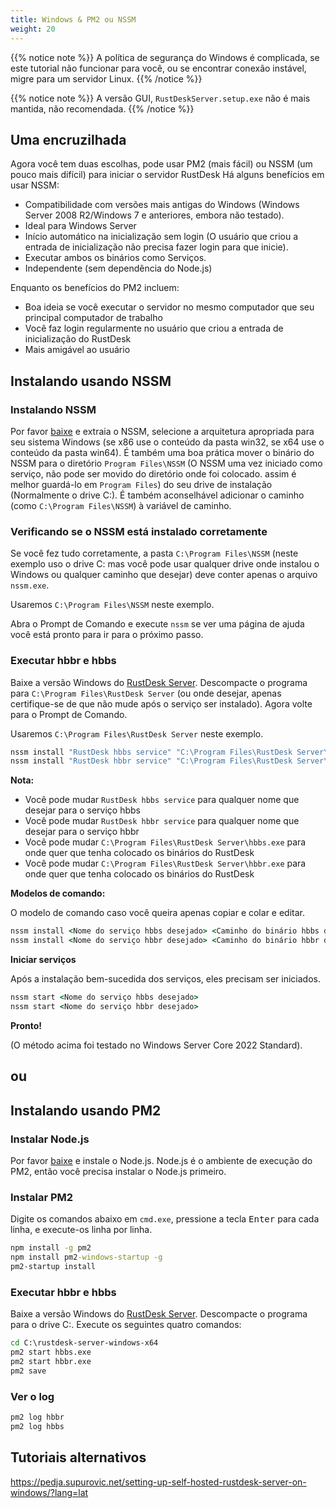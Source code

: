 ```yaml
---
title: Windows & PM2 ou NSSM
weight: 20
---
```


{{% notice note %}}
A política de segurança do Windows é complicada, se este tutorial não funcionar para você, ou se encontrar conexão instável, migre para um servidor Linux.
{{% /notice %}}

{{% notice note %}}
A versão GUI, `RustDeskServer.setup.exe` não é mais mantida, não recomendada.
{{% /notice %}}

## Uma encruzilhada
Agora você tem duas escolhas, pode usar PM2 (mais fácil) ou NSSM (um pouco mais difícil) para iniciar o servidor RustDesk
Há alguns benefícios em usar NSSM:
- Compatibilidade com versões mais antigas do Windows (Windows Server 2008 R2/Windows 7 e anteriores, embora não testado).
- Ideal para Windows Server
- Início automático na inicialização sem login (O usuário que criou a entrada de inicialização não precisa fazer login para que inicie).
- Executar ambos os binários como Serviços.
- Independente (sem dependência do Node.js)

Enquanto os benefícios do PM2 incluem:
- Boa ideia se você executar o servidor no mesmo computador que seu principal computador de trabalho
- Você faz login regularmente no usuário que criou a entrada de inicialização do RustDesk
- Mais amigável ao usuário

## Instalando usando NSSM

### Instalando NSSM
Por favor [baixe](https://github.com/dkxce/NSSM/releases/download/v2.25/NSSM_v2.25.zip) e extraia o NSSM, selecione a arquitetura apropriada para seu sistema Windows (se x86 use o conteúdo da pasta win32, se x64 use o conteúdo da pasta win64). É também uma boa prática mover o binário do NSSM para o diretório `Program Files\NSSM` (O NSSM uma vez iniciado como serviço, não pode ser movido do diretório onde foi colocado. assim é melhor guardá-lo em `Program Files`) do seu drive de instalação (Normalmente o drive C:).
É também aconselhável adicionar o caminho (como `C:\Program Files\NSSM`) à variável de caminho.

### Verificando se o NSSM está instalado corretamente
Se você fez tudo corretamente, a pasta `C:\Program Files\NSSM` (neste exemplo uso o drive C: mas você pode usar qualquer drive onde instalou o Windows ou qualquer caminho que desejar) deve conter apenas o arquivo `nssm.exe`.

Usaremos `C:\Program Files\NSSM` neste exemplo.

Abra o Prompt de Comando e execute `nssm` se ver uma página de ajuda você está pronto para ir para o próximo passo.

### Executar hbbr e hbbs
Baixe a versão Windows do [RustDesk Server](https://github.com/rustdesk/rustdesk-server/releases).
Descompacte o programa para `C:\Program Files\RustDesk Server` (ou onde desejar, apenas certifique-se de que não mude após o serviço ser instalado). Agora volte para o Prompt de Comando.

Usaremos `C:\Program Files\RustDesk Server` neste exemplo.
```cmd
nssm install "RustDesk hbbs service" "C:\Program Files\RustDesk Server\hbbs.exe"
nssm install "RustDesk hbbr service" "C:\Program Files\RustDesk Server\hbbr.exe"
```
**Nota:**
- Você pode mudar `RustDesk hbbs service` para qualquer nome que desejar para o serviço hbbs
- Você pode mudar `RustDesk hbbr service` para qualquer nome que desejar para o serviço hbbr
- Você pode mudar `C:\Program Files\RustDesk Server\hbbs.exe` para onde quer que tenha colocado os binários do RustDesk
- Você pode mudar `C:\Program Files\RustDesk Server\hbbr.exe` para onde quer que tenha colocado os binários do RustDesk

**Modelos de comando:**

O modelo de comando caso você queira apenas copiar e colar e editar.

```cmd
nssm install <Nome do serviço hbbs desejado> <Caminho do binário hbbs do RustDesk> <Argumentos do hbbs do RustDesk>
nssm install <Nome do serviço hbbr desejado> <Caminho do binário hbbr do RustDesk> <Argumentos do hbbr do RustDesk>
```

**Iniciar serviços**

Após a instalação bem-sucedida dos serviços, eles precisam ser iniciados.
```cmd
nssm start <Nome do serviço hbbs desejado>
nssm start <Nome do serviço hbbr desejado>
```

**Pronto!**

(O método acima foi testado no Windows Server Core 2022 Standard).

## ou

## Instalando usando PM2

### Instalar Node.js

Por favor [baixe](https://nodejs.org/dist/v16.14.2/node-v16.14.2-x86.msi) e instale o Node.js.
Node.js é o ambiente de execução do PM2, então você precisa instalar o Node.js primeiro.

### Instalar PM2

Digite os comandos abaixo em `cmd.exe`, pressione a tecla <kbd>Enter</kbd> para cada linha, e execute-os linha por linha.

```cmd
npm install -g pm2
npm install pm2-windows-startup -g
pm2-startup install
```

### Executar hbbr e hbbs

Baixe a versão Windows do [RustDesk Server](https://github.com/rustdesk/rustdesk-server/releases). Descompacte o programa para o drive C:. Execute os seguintes quatro comandos:

```cmd
cd C:\rustdesk-server-windows-x64
pm2 start hbbs.exe
pm2 start hbbr.exe
pm2 save
```

### Ver o log

```cmd
pm2 log hbbr
pm2 log hbbs
```

## Tutoriais alternativos
https://pedja.supurovic.net/setting-up-self-hosted-rustdesk-server-on-windows/?lang=lat